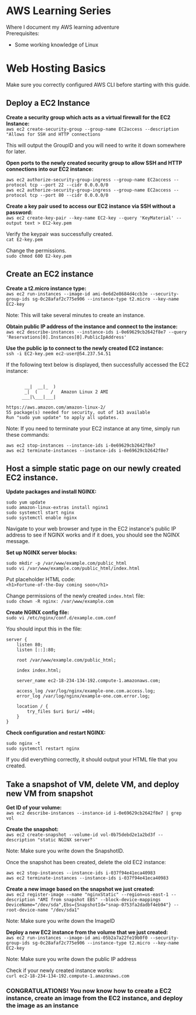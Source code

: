 # AWS Learning Series
Where I document my AWS learning adventure  
Prerequisites:  
* Some working knowledge of Linux 

# Web Hosting Basics
Make sure you correctly configured AWS CLI before starting with this guide.    
  
## Deploy a EC2 Instance 

**Create a security group which acts as a virtual firewall for the EC2 Instance:**   
`aws ec2 create-security-group --group-name EC2access --description "Allows for SSH and HTTP connections` 

This will output the GroupID and you will need to write it down somewhere for
later.

**Open ports to the newly created security group to allow SSH and HTTP connections into our EC2 instance:**  
```
aws ec2 authorize-security-group-ingress --group-name EC2access --protocol tcp --port 22 --cidr 0.0.0.0/0
aws ec2 authorize-security-group-ingress --group-name EC2access --protocol tcp --port 80 --cidr 0.0.0.0/0
```

**Create a key pair used to access our EC2 instance via SSH without a password:**  
`aws ec2 create-key-pair --key-name EC2-key --query 'KeyMaterial' --output text > EC2-key.pem`

Verify the keypair was successfully created.   
`cat E2-key.pem`

Change the permissions.  
`sudo chmod 600 E2-key.pem` 

## Create an EC2 instance  
**Create a t2.micro instance type:**  
`aws ec2 run-instances --image-id ami-0e6d2e8684d4ccb3e --security-group-ids sg-0c28afaf2c775e906 --instance-type t2.micro --key-name EC2-key`  

Note: This will take several minutes to create an instance.  

**Obtain public IP address of the instance and connect to the instance:**  
`aws ec2 describe-instances --instance-ids i-0e69629cb2642f8e7 --query 'Reservations[0].Instances[0].PublicIpAddress'`

**Use the public ip to connect to the newly created EC2 instance:**  
`ssh -i EC2-key.pem ec2-user@54.237.54.51`  

If the following text below is displayed, then successfully accessed the EC2 instance:  
```

       __|  __|_  )
       _|  (     /   Amazon Linux 2 AMI
      ___|\___|___|

https://aws.amazon.com/amazon-linux-2/
55 package(s) needed for security, out of 143 available
Run "sudo yum update" to apply all updates.
```

Note: If you need to terminate your EC2 instance at any time, simply run these commands:  
```
aws ec2 stop-instances --instance-ids i-0e69629cb2642f8e7 
aws ec2 terminate-instances --instance-ids i-0e69629cb2642f8e7 
```

## Host a simple static page on our newly created EC2 instance.   
**Update packages and install NGINX:**  
```
sudo yum update
sudo amazon-linux-extras install nginx1
sudo systemctl start nginx
sudo systemctl enable nginx
```
Navigate to your web browser and type in the EC2 instance's public IP address to see if NGINX works and if it does, you should see the NGINX message.

**Set up NGINX server blocks:**  
```
sudo mkdir -p /var/www/example.com/public_html
sudo vi /var/www/example.com/public_html/index.html
```
Put placeholder HTML code:  
`<h1>Fortune-of-the-Day coming soon</h1>`

Change permissions of the newly created `index.html` file:   
`sudo chown -R nginx: /var/www/example.com`

**Create NGINX config file:**  
`sudo vi /etc/nginx/conf.d/example.com.conf`

You should input this in the file:
```
server {
    listen 80;
    listen [::]:80;

    root /var/www/example.com/public_html;

    index index.html;

    server_name ec2-18-234-134-192.compute-1.amazonaws.com;

    access_log /var/log/nginx/example-one.com.access.log;
    error_log /var/log/nginx/example-one.com.error.log;

    location / {
        try_files $uri $uri/ =404;
    }
}
```

**Check configuration and restart NGINX:**
```
sudo nginx -t 
sudo systemctl restart nginx
```

If you did everything correctly, it should output your HTML file that you
created.

## Take a snapshot of VM, delete VM, and deploy new VM from snapshot

**Get ID of your volume:**  
`aws ec2 describe-instances --instance-id i-0e69629cb2642f8e7 | grep vol`

**Create the snapshot:**  
`aws ec2 create-snapshot --volume-id vol-0b75debd2e1a2bd3f --description "static NGINX server"`

Note: Make sure you write down the SnapshotID.

Once the snapshot has been created, delete the old EC2 instance:  

```
aws ec2 stop-instances --instance-ids i-037f94e41eca40983 
aws ec2 terminate-instances --instance-ids i-037f94e41eca40983   
```

**Create a new image based on the snapshot we just created:**  
`aws ec2 register-image --name "nginxStatic" --region=us-east-1 --description "AMI from snapshot EBS" --block-device-mappings DeviceName="/dev/sda",Ebs={SnapshotId="snap-0753fa2dadbf4eb94"} --root-device-name "/dev/sda1"`

Note: Make sure you write down the ImageID

**Deploy a new EC2 instance from the volume that we just created:**  
`aws ec2 run-instances --image-id ami-05b2a7a22fe19b0f0 --security-group-ids sg-0c28afaf2c775e906 --instance-type t2.micro --key-name EC2-key`

Note: Make sure you write down the public IP address

Check if your newly created instance works:  
`curl ec2-18-234-134-192.compute-1.amazonaws.com`

### CONGRATULATIONS! You now know how to create a EC2 instance, create an image from the EC2 instance, and deploy the image as an instance
